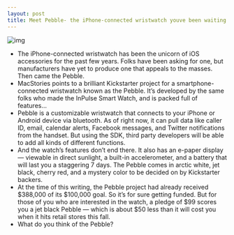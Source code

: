 ```yaml
---
layout: post
title: Meet Pebble- the iPhone-connected wristwatch youve been waiting for
---
```

![img](http://media.idownloadblog.com/wp-content/uploads/2012/04/pebble.jpg)
* The iPhone-connected wristwatch has been the unicorn of iOS accessories for the past few years. Folks have been asking for one, but manufacturers have yet to produce one that appeals to the masses. Then came the Pebble.
* MacStories points to a brilliant Kickstarter project for a smartphone-connected wristwatch known as the Pebble. It’s developed by the same folks who made the InPulse Smart Watch, and is packed full of features…
* Pebble is a customizable wristwatch that connects to your iPhone or Android device via bluetooth. As of right now, it can pull data like caller ID, email, calendar alerts, Facebook messages, and Twitter notifications from the handset. But using the SDK, third party developers will be able to add all kinds of different functions.
* And the watch’s features don’t end there. It also has an e-paper display — viewable in direct sunlight, a built-in accelerometer, and a battery that will last you a staggering 7 days. The Pebble comes in arctic white, jet black, cherry red, and a mystery color to be decided on by Kickstarter backers.
* At the time of this writing, the Pebble project had already received $388,000 of its $100,000 goal. So it’s for sure getting funded. But for those of you who are interested in the watch, a pledge of $99 scores you a jet black Pebble — which is about $50 less than it will cost you when it hits retail stores this fall.
* What do you think of the Pebble?

